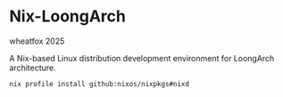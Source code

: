 # Nix-LoongArch

wheatfox 2025

A Nix-based Linux distribution development environment for LoongArch architecture.

```
nix profile install github:nixos/nixpkgs#nixd
```
